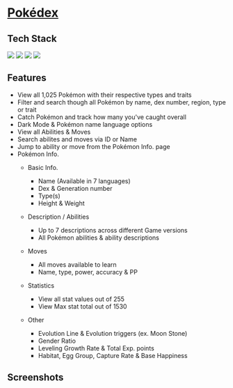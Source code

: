 # <a href="https://giancarlo-k.github.io/pokedex/index.html">Pokédex</a>

<h2>Tech Stack</h2>

<img src="https://img.shields.io/badge/JavaScript-F7DF1E?style=for-the-badge&logo=javascript&logoColor=black"> <img src="https://img.shields.io/badge/HTML5-E34F26?style=for-the-badge&logo=html5&logoColor=white"> <img src="https://img.shields.io/badge/CSS3-1572B6?style=for-the-badge&logo=css3&logoColor=white"> <img src="https://img.shields.io/badge/POKÉAPI-FFCB05?style=for-the-badge&logo="> 

<h2>Features</h2>


 - View all 1,025 Pokémon with their respective types and traits
 - Filter and search though all Pokémon by name, dex number, region, type or trait
 - Catch Pokémon and track how many you've caught overall
 - Dark Mode & Pokémon name language options
 - View all Abilities & Moves
 - Search abilites and moves via ID or Name
 - Jump to ability or move from the Pokémon Info. page
 - Pokémon Info. 
	 - Basic Info.
		- Name (Available in 7 languages)
		- Dex & Generation number
		- Type(s)
		- Height & Weight
		
	 - Description / Abilities
		- Up to 7 descriptions across different Game versions
		- All Pokémon abilities & ability descriptions
	
	 - Moves
		- All moves available to learn
		- Name, type, power, accuracy & PP
	
	 - Statistics
		- View all stat values out of 255
		- View Max stat total out of 1530
	
	 - Other
		- Evolution Line & Evolution triggers (ex. Moon Stone)
		- Gender Ratio
		- Leveling Growth Rate & Total Exp. points
		- Habitat, Egg Group, Capture Rate & Base Happiness




 <h2>Screenshots</h2>


